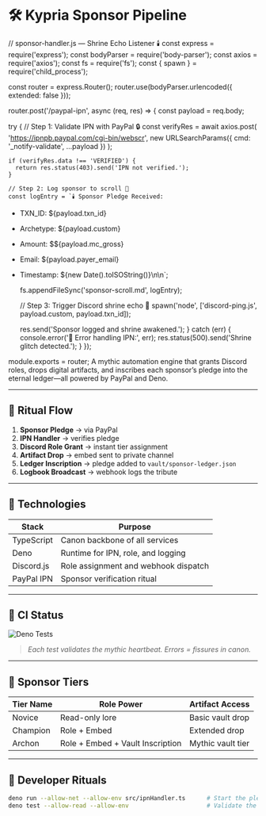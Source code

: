 # 🛠️ Kypria Sponsor Pipeline
// sponsor-handler.js — Shrine Echo Listener 🕯️
const express = require('express');
const bodyParser = require('body-parser');
const axios = require('axios');
const fs = require('fs');
const { spawn } = require('child_process');

const router = express.Router();
router.use(bodyParser.urlencoded({ extended: false }));

router.post('/paypal-ipn', async (req, res) => {
  const payload = req.body;

  try {
    // Step 1: Validate IPN with PayPal 🔒
    const verifyRes = await axios.post(
      'https://ipnpb.paypal.com/cgi-bin/webscr',
      new URLSearchParams({ cmd: '_notify-validate', ...payload })
    );

    if (verifyRes.data !== 'VERIFIED') {
      return res.status(403).send('IPN not verified.');
    }

    // Step 2: Log sponsor to scroll 📜
    const logEntry = `🕯️ Sponsor Pledge Received:
- TXN_ID: ${payload.txn_id}
- Archetype: ${payload.custom}
- Amount: $${payload.mc_gross}
- Email: ${payload.payer_email}
- Timestamp: ${new Date().toISOString()}\n\n`;

    fs.appendFileSync('sponsor-scroll.md', logEntry);

    // Step 3: Trigger Discord shrine echo 🎇
    spawn('node', ['discord-ping.js', payload.custom, payload.txn_id]);

    res.send('Sponsor logged and shrine awakened.');
  } catch (err) {
    console.error('🔴 Error handling IPN:', err);
    res.status(500).send('Shrine glitch detected.');
  }
});

module.exports = router;
A mythic automation engine that grants Discord roles, drops digital artifacts, and inscribes each sponsor’s pledge into the eternal ledger—all powered by PayPal and Deno.

---

## 🚀 Ritual Flow

1. **Sponsor Pledge** → via PayPal
2. **IPN Handler** → verifies pledge
3. **Discord Role Grant** → instant tier assignment
4. **Artifact Drop** → embed sent to private channel
5. **Ledger Inscription** → pledge added to `vault/sponsor-ledger.json`
6. **Logbook Broadcast** → webhook logs the tribute

---

## 🔧 Technologies

| Stack       | Purpose                              |
|------------|---------------------------------------|
| TypeScript | Canon backbone of all services        |
| Deno       | Runtime for IPN, role, and logging    |
| Discord.js | Role assignment and webhook dispatch  |
| PayPal IPN | Sponsor verification ritual           |

---

## 🧪 CI Status

![Deno Tests](https://github.com/alexan.../actions/workflows/deno.yml/badge.svg)  
> _Each test validates the mythic heartbeat. Errors = fissures in canon._

---

## 📛 Sponsor Tiers

| Tier Name    | Role Power       | Artifact Access |
|--------------|------------------|------------------|
| Novice       | Read-only lore   | Basic vault drop |
| Champion     | Role + Embed     | Extended drop    |
| Archon       | Role + Embed + Vault Inscription | Mythic vault tier |

---

## 🔁 Developer Rituals

```bash
deno run --allow-net --allow-env src/ipnHandler.ts      # Start the pledge daemon
deno test --allow-read --allow-env                      # Validate the scribe + log echo
